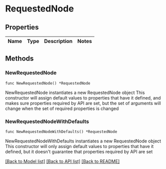 # RequestedNode

## Properties

Name | Type | Description | Notes
------------ | ------------- | ------------- | -------------

## Methods

### NewRequestedNode

`func NewRequestedNode() *RequestedNode`

NewRequestedNode instantiates a new RequestedNode object
This constructor will assign default values to properties that have it defined,
and makes sure properties required by API are set, but the set of arguments
will change when the set of required properties is changed

### NewRequestedNodeWithDefaults

`func NewRequestedNodeWithDefaults() *RequestedNode`

NewRequestedNodeWithDefaults instantiates a new RequestedNode object
This constructor will only assign default values to properties that have it defined,
but it doesn't guarantee that properties required by API are set


[[Back to Model list]](../README.md#documentation-for-models) [[Back to API list]](../README.md#documentation-for-api-endpoints) [[Back to README]](../README.md)


